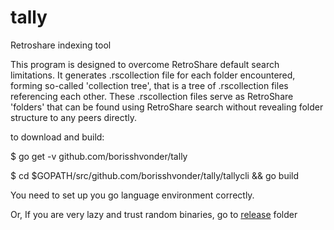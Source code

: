 # tally
Retroshare indexing tool

This program is designed to overcome RetroShare default search limitations. It generates <folder>.rscollection file for each folder encountered, forming so-called 'collection tree', that is a tree of .rscollection files referencing each other. These <folder>.rscollection files serve as RetroShare 'folders' that can be found using RetroShare search without revealing folder structure to any peers directly.

to download and build: 

$ go get -v github.com/borisshvonder/tally

$ cd $GOPATH/src/github.com/borisshvonder/tally/tallycli && go build

You need to set up you go language environment correctly.

Or, If you are very lazy and trust random binaries, go to [release](release/) folder
